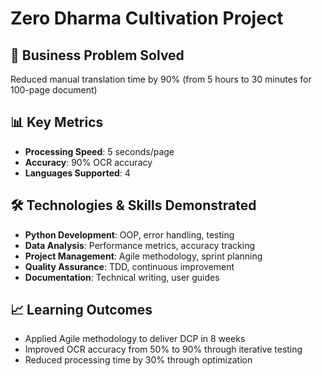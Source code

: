 # Zero Dharma Cultivation Project

## 🎯 Business Problem Solved
Reduced manual translation time by 90% (from 5 hours to 30 minutes for 100-page document)

## 📊 Key Metrics
- **Processing Speed**: 5 seconds/page
- **Accuracy**: 90% OCR accuracy
- **Languages Supported**: 4

## 🛠️ Technologies & Skills Demonstrated
- **Python Development**: OOP, error handling, testing
- **Data Analysis**: Performance metrics, accuracy tracking
- **Project Management**: Agile methodology, sprint planning
- **Quality Assurance**: TDD, continuous improvement
- **Documentation**: Technical writing, user guides

## 📈 Learning Outcomes
- Applied Agile methodology to deliver DCP in 8 weeks
- Improved OCR accuracy from 50% to 90% through iterative testing
- Reduced processing time by 30% through optimization
